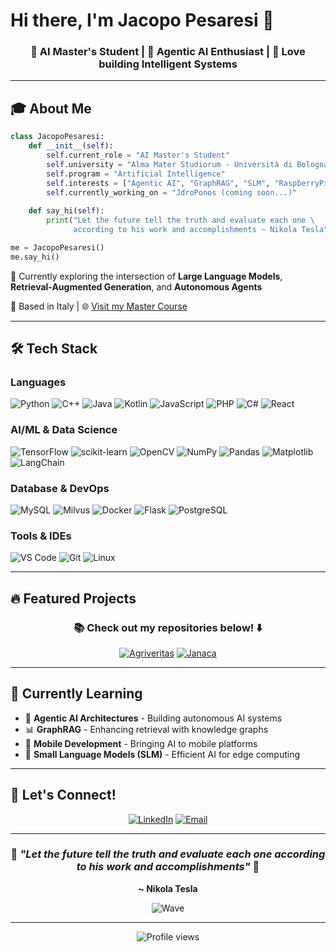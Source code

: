 # Hi there, I'm Jacopo Pesaresi 👋

<div align="center">
  
### 🤖 AI Master's Student | 🧠 Agentic AI Enthusiast | 🚀 Love building Intelligent Systems

</div>

---

## 🎓 About Me

```python
class JacopoPesaresi:
    def __init__(self):
        self.current_role = "AI Master's Student"
        self.university = "Alma Mater Studiorum - Università di Bologna"
        self.program = "Artificial Intelligence"
        self.interests = ["Agentic AI", "GraphRAG", "SLM", "RaspberryPi", "ESP32", "Mobile Dev"]
        self.currently_working_on = "JdroPonos (coming soon...)"
        
    def say_hi(self):
        print("Let the future tell the truth and evaluate each one \
              according to his work and accomplishments ~ Nikola Tesla")

me = JacopoPesaresi()
me.say_hi()
```

🎯 Currently exploring the intersection of **Large Language Models**, **Retrieval-Augmented Generation**, and **Autonomous Agents**

📍 Based in Italy | 🌐 [Visit my Master Course](https://corsi.unibo.it/2cycle/artificial-intelligence)

---

## 🛠️ Tech Stack

### Languages
<div align="left">
  
![Python](https://img.shields.io/badge/Python-Expert-3776AB?style=for-the-badge&logo=python&logoColor=white)
![C++](https://img.shields.io/badge/C++-Intermediate-00599C?style=for-the-badge&logo=cplusplus&logoColor=white)
![Java](https://img.shields.io/badge/Java-Intermediate-007396?style=for-the-badge&logo=java&logoColor=white)
![Kotlin](https://img.shields.io/badge/Kotlin-Intermediate-7F52FF?style=for-the-badge&logo=kotlin&logoColor=white)
![JavaScript](https://img.shields.io/badge/JavaScript-Intermediate-F7DF1E?style=for-the-badge&logo=javascript&logoColor=black)
![PHP](https://img.shields.io/badge/PHP-Intermediate-777BB4?style=for-the-badge&logo=php&logoColor=white)
![C#](https://img.shields.io/badge/C%23-Beginner-239120?style=for-the-badge&logo=csharp&logoColor=white)
![React](https://img.shields.io/badge/React-Newby-61DAFB?style=for-the-badge&logo=react&logoColor=black)

</div>

### AI/ML & Data Science
<div align="left">
  
![TensorFlow](https://img.shields.io/badge/TensorFlow-FF6F00?style=for-the-badge&logo=tensorflow&logoColor=white)
![scikit-learn](https://img.shields.io/badge/scikit--learn-F7931E?style=for-the-badge&logo=scikit-learn&logoColor=white)
![OpenCV](https://img.shields.io/badge/OpenCV-5C3EE8?style=for-the-badge&logo=opencv&logoColor=white)
![NumPy](https://img.shields.io/badge/NumPy-013243?style=for-the-badge&logo=numpy&logoColor=white)
![Pandas](https://img.shields.io/badge/Pandas-150458?style=for-the-badge&logo=pandas&logoColor=white)
![Matplotlib](https://img.shields.io/badge/Matplotlib-11557c?style=for-the-badge&logo=python&logoColor=white)
![LangChain](https://img.shields.io/badge/LangChain-121212?style=for-the-badge&logo=chainlink&logoColor=white)

</div>

### Database & DevOps
<div align="left">
  
![MySQL](https://img.shields.io/badge/MySQL-4479A1?style=for-the-badge&logo=mysql&logoColor=white)
![Milvus](https://img.shields.io/badge/Milvus-00A1EA?style=for-the-badge&logo=milvus&logoColor=white)
![Docker](https://img.shields.io/badge/Docker-2496ED?style=for-the-badge&logo=docker&logoColor=white)
![Flask](https://img.shields.io/badge/Flask-000000?style=for-the-badge&logo=flask&logoColor=white)
![PostgreSQL](https://img.shields.io/badge/PostgreSQL-386990?style=for-the-badge&logo=postgreSQL&logoColor=white)
</div>

### Tools & IDEs
<div align="left">
  
![VS Code](https://img.shields.io/badge/VS%20Code-007ACC?style=for-the-badge&logo=visual-studio-code&logoColor=white)
![Git](https://img.shields.io/badge/Git-F05032?style=for-the-badge&logo=git&logoColor=white)
![Linux](https://img.shields.io/badge/Linux-FCC624?style=for-the-badge&logo=linux&logoColor=black)

</div>

---

## 🔥 Featured Projects

<div align="center">

### 📚 Check out my repositories below! ⬇️

[![Agriveritas](https://github-readme-stats.vercel.app/api/pin/?username=JPsparks&repo=Agriveritas&theme=tokyonight)](https://github.com/JPsparks/Agriveritas)
[![Janaca](https://github-readme-stats.vercel.app/api/pin/?username=JPsparks&repo=Janaca&theme=tokyonight)](https://github.com/JPsparks/Janaca)

</div>


---

## 🌱 Currently Learning

- 🤖 **Agentic AI Architectures** - Building autonomous AI systems
- 📊 **GraphRAG** - Enhancing retrieval with knowledge graphs
- 📱 **Mobile Development** - Bringing AI to mobile platforms
- 🧩 **Small Language Models (SLM)** - Efficient AI for edge computing

---

## 💬 Let's Connect!

<div align="center">

[![LinkedIn](https://img.shields.io/badge/LinkedIn-0A66C2?style=for-the-badge&logo=linkedin&logoColor=white)](https://www.linkedin.com/in/jacopo-p-432796281/)
[![Email](https://img.shields.io/badge/Email-D14836?style=for-the-badge&logo=gmail&logoColor=white)](mailto:jacopo.pesaresi.02@gmail.com)

</div>

---

<div align="center">

### 💭 *"Let the future tell the truth and evaluate each one according to his work and accomplishments"* 💭
**~ Nikola Tesla**

![Wave](https://raw.githubusercontent.com/mayhemantt/mayhemantt/Update/svg/Bottom.svg)

</div>

---

<div align="center">
  <img src="https://komarev.com/ghpvc/?username=JP&color=blueviolet&style=for-the-badge&label=Profile+Views" alt="Profile views" />
</div>